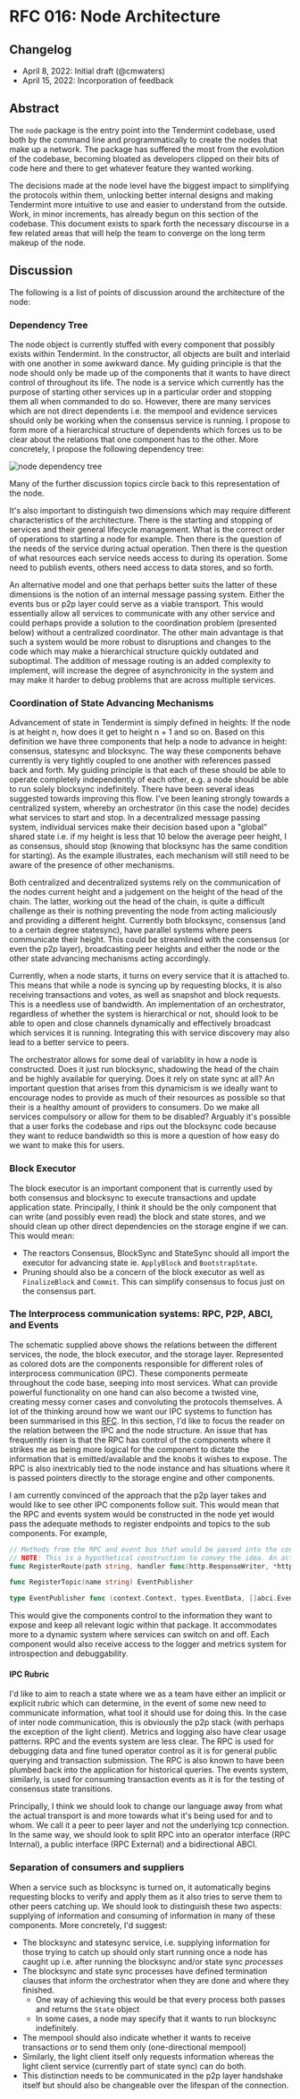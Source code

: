 # RFC 016: Node Architecture

## Changelog

- April 8, 2022: Initial draft (@cmwaters)
- April 15, 2022: Incorporation of feedback

## Abstract

The `node` package is the entry point into the Tendermint codebase, used both by the command line and programmatically to create the nodes that make up a network. The package has suffered the most from the evolution of the codebase, becoming bloated as developers clipped on their bits of code here and there to get whatever feature they wanted working.

The decisions made at the node level have the biggest impact to simplifying the protocols within them, unlocking better internal designs and making Tendermint more intuitive to use and easier to understand from the outside. Work, in minor increments, has already begun on this section of the codebase. This document exists to spark forth the necessary discourse in a few related areas that will help the team to converge on the long term makeup of the node.

## Discussion

The following is a list of points of discussion around the architecture of the node:

### Dependency Tree

The node object is currently stuffed with every component that possibly exists within Tendermint. In the constructor, all objects are built and interlaid with one another in some awkward dance. My guiding principle is that the node should only be made up of the components that it wants to have direct control of throughout its life. The node is a service which currently has the purpose of starting other services up in a particular order and stopping them all when commanded to do so. However, there are many services which are not direct dependents i.e. the mempool and evidence services should only be working when the consensus service is running. I propose to form more of a hierarchical structure of dependents which forces us to be clear about the relations that one component has to the other. More concretely, I propose the following dependency tree:

![node dependency tree](./images/node-dependency-tree.svg)

Many of the further discussion topics circle back to this representation of the node.

It's also important to distinguish two dimensions which may require different characteristics of the architecture. There is the starting and stopping of services and their general lifecycle management. What is the correct order of operations to starting a node for example. Then there is the question of the needs of the service during actual operation. Then there is the question of what resources each service needs access to during its operation. Some need to publish events, others need access to data stores, and so forth.

An alternative model and one that perhaps better suits the latter of these dimensions is the notion of an internal message passing system. Either the events bus or p2p layer could serve as a viable transport. This would essentially allow all services to communicate with any other service and could perhaps provide a solution to the coordination problem (presented below) without a centralized coordinator. The other main advantage is that such a system would be more robust to disruptions and changes to the code which may make a hierarchical structure quickly outdated and suboptimal. The addition of message routing is an added complexity to implement, will increase the degree of asynchronicity in the system and may make it harder to debug problems that are across multiple services.

### Coordination of State Advancing Mechanisms

Advancement of state in Tendermint is simply defined in heights: If the node is at height n, how does it get to height n + 1 and so on. Based on this definition we have three components that help a node to advance in height: consensus, statesync and blocksync. The way these components behave currently is very tightly coupled to one another with references passed back and forth. My guiding principle is that each of these should be able to operate completely independently of each other, e.g. a node should be able to run solely blocksync indefinitely. There have been several ideas suggested towards improving this flow. I've been leaning strongly towards a centralized system, whereby an orchestrator (in this case the node) decides what services to start and stop.
In a decentralized message passing system, individual services make their decision based upon a "global" shared state i.e. if my height is less that 10 below the average peer height, I as consensus, should stop (knowing that blocksync has the same condition for starting). As the example illustrates, each mechanism will still need to be aware of the presence of other mechanisms.

Both centralized and decentralized systems rely on the communication of the nodes current height and a judgement on the height of the head of the chain. The latter, working out the head of the chain, is quite a difficult challenge as their is nothing preventing the node from acting maliciously and providing a different height. Currently both blocksync, consensus (and to a certain degree statesync), have parallel systems where peers communicate their height. This could be streamlined with the consensus (or even the p2p layer), broadcasting peer heights and either the node or the other state advancing mechanisms acting accordingly.

Currently, when a node starts, it turns on every service that it is attached to. This means that while a node is syncing up by requesting blocks, it is also receiving transactions and votes, as well as snapshot and block requests. This is a needless use of bandwidth. An implementation of an orchestrator, regardless of whether the system is hierarchical or not, should look to be able to open and close channels dynamically and effectively broadcast which services it is running. Integrating this with service discovery may also lead to a better service to peers.

The orchestrator allows for some deal of variablity in how a node is constructed. Does it just run blocksync, shadowing the head of the chain and be highly available for querying. Does it rely on state sync at all? An important question that arises from this dynamicism is we ideally want to encourage nodes to provide as much of their resources as possible so that their is a healthy amount of providers to consumers. Do we make all services compulsory or allow for them to be disabled? Arguably it's possible that a user forks the codebase and rips out the blocksync code because they want to reduce bandwidth so this is more a question of how easy do we want to make this for users.

### Block Executor

The block executor is an important component that is currently used by both consensus and blocksync to execute transactions and update application state. Principally, I think it should be the only component that can write (and possibly even read) the block and state stores, and we should clean up other direct dependencies on the storage engine if we can. This would mean:

- The reactors Consensus, BlockSync and StateSync should all import the executor for advancing state ie.  `ApplyBlock` and `BootstrapState`.
- Pruning should also be a concern of the block executor as well as `FinalizeBlock` and `Commit`. This can simplify consensus to focus just on the consensus part.

### The Interprocess communication systems: RPC, P2P, ABCI, and Events

The schematic supplied above shows the relations between the different services, the node, the block executor, and the storage layer. Represented as colored dots are the components responsible for different roles of interprocess communication (IPC). These components permeate throughout the code base, seeping into most services. What can provide powerful functionality on one hand can also become a twisted vine, creating messy corner cases and convoluting the protocols themselves. A lot of the thinking around
how we want our IPC systems to function has been summarised in this [RFC](./rfc-002-ipc-ecosystem.md). In this section, I'd like to focus the reader on the relation between the IPC and the node structure. An issue that has frequently risen is that the RPC has control of the components where it strikes me as being more logical for the component to dictate the information that is emitted/available and the knobs it wishes to expose. The RPC is also inextricably tied to the node instance and has situations where it is passed pointers directly to the storage engine and other components.

I am currently convinced of the approach that the p2p layer takes and would like to see other IPC components follow suit. This would mean that the RPC and events system would be constructed in the node yet would pass the adequate methods to register endpoints and topics to the sub components. For example,

```go
// Methods from the RPC and event bus that would be passed into the constructor of components like "consensus"
// NOTE: This is a hypothetical construction to convey the idea. An actual implementation may differ.
func RegisterRoute(path string, handler func(http.ResponseWriter, *http.Request))

func RegisterTopic(name string) EventPublisher

type EventPublisher func (context.Context, types.EventData, []abci.Event)
```

This would give the components control to the information they want to expose and keep all relevant logic within that package. It accommodates more to a dynamic system where services can switch on and off. Each component would also receive access to the logger and metrics system for introspection and debuggability.

#### IPC Rubric

I'd like to aim to reach a state where we as a team have either an implicit or explicit rubric which can determine, in the event of some new need to communicate information, what tool it should use for doing this. In the case of inter node communication, this is obviously the p2p stack (with perhaps the exception of the light client). Metrics and logging also have clear usage patterns. RPC and the events system are less clear. The RPC is used for debugging data and fine tuned operator control as it is for general public querying and transaction submission. The RPC is also known to have been plumbed back into the application for historical queries. The events system, similarly, is used for consuming transaction events as it is for the testing of consensus state transitions.

Principally, I think we should look to change our language away from what the actual transport is and more towards what it's being used for and to whom. We call it a peer to peer layer and not the underlying tcp connection. In the same way, we should look to split RPC into an operator interface (RPC Internal), a public interface (RPC External) and a bidirectional ABCI.

### Separation of consumers and suppliers

When a service such as blocksync is turned on, it automatically begins requesting blocks to verify and apply them as it also tries to serve them to other peers catching up. We should look to distinguish these two aspects: supplying of information and consuming of information in many of these components. More concretely, I'd suggest:

- The blocksync and statesync service, i.e. supplying information for those trying to catch up should only start running once a node has caught up i.e. after running the blocksync and/or state sync *processes*
- The blocksync and state sync processes have defined termination clauses that inform the orchestrator when they are done and where they finished.
    - One way of achieving this would be that every process both passes and returns the `State` object
    - In some cases, a node may specify that it wants to run blocksync indefinitely.
- The mempool should also indicate whether it wants to receive transactions or to send them only (one-directional mempool)
- Similarly, the light client itself only requests information whereas the light client service (currently part of state sync) can do both.
- This distinction needs to be communicated in the p2p layer handshake itself but should also be changeable over the lifespan of the connection.
